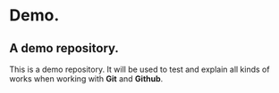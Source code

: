 # Demo.

## A demo repository.

This is a demo repository. It will be used to test and explain all kinds of works when working with **Git** and **Github**.
